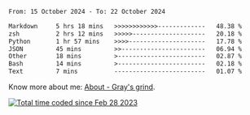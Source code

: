<!--START_SECTION:waka-->

```txt
From: 15 October 2024 - To: 22 October 2024

Markdown     5 hrs 18 mins   >>>>>>>>>>>>-------------   48.38 %
zsh          2 hrs 12 mins   >>>>>--------------------   20.18 %
Python       1 hr 57 mins    >>>>---------------------   17.78 %
JSON         45 mins         >>-----------------------   06.94 %
Other        18 mins         >------------------------   02.87 %
Bash         14 mins         >------------------------   02.18 %
Text         7 mins          -------------------------   01.07 %
```

<!--END_SECTION:waka-->

<!-- [![grayxu's github stats](https://github-readme-stats.vercel.app/api?username=grayxu&count_private=true&show_icons=true)](https://github.com/grayxu) -->

Know more about me: [About - Gray's grind](https://www.grayxu.cn/).
<p align="left">
  <a href="https://wakatime.com/@c69eb31e-43a1-463f-8968-c3449e386f57"><img src="https://wakatime.com/badge/user/c69eb31e-43a1-463f-8968-c3449e386f57.svg" title="Total time coded since Feb 28 2023" /></a>
</p>

